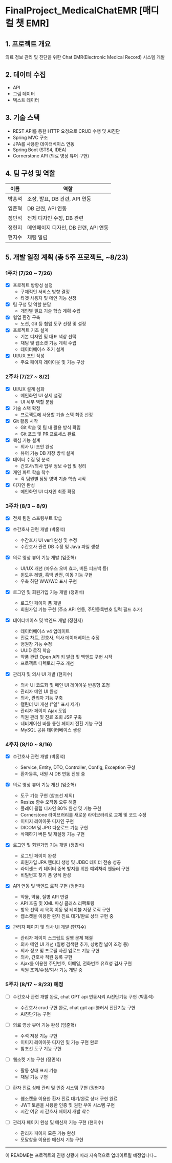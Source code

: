 # FinalProject_MedicalChatEMR [매디컬 챗 EMR]

## 1. 프로젝트 개요
의료 정보 관리 및 진단을 위한 Chat EMR(Electronic Medical Record) 시스템 개발

## 2. 데이터 수집
- API
- 그림 데이터
- 텍스트 데이터

## 3. 기술 스택
- REST API를 통한 HTTP 요청으로 CRUD 수행 및 Ai진단
- Spring MVC 구조
- JPA를 사용한 데이터베이스 연동
- Spring Boot (STS4, IDEA)
- Cornerstone API (의료 영상 뷰어 구현)

## 4. 팀 구성 및 역할

| 이름 | 역할 |
|------|------|
| 박홍석 | 조장, 발표, DB 관련, API 연동 |
| 임준혁 | DB 관련, API 연동 |
| 정민석 | 전체 디자인 수정, DB 관련 |
| 정현지 | 메인페이지 디자인, DB 관련, API 연동 |
| 현지수 | 채팅 알림 |

## 5. 개발 일정 계획 (총 5주 프로젝트, ~8/23)
<!--
### 1주차
- [x] 구체적인 방향성 설정
- [x] 역할 분담 및 필요 기술 학습, 협업 공간 마련(노션, 깃)
- [x] 데이터 수집 및 서비스의 구체적인 타겟과 메인 기능 선정
- [x] 기본 디자인 선택 (대표 색상)
- [x] 채팅, 웹소켓 계획 수립
- [x] 데이터베이스 설계
- [x] 페이지 초안 작성

### 2주차 (7/27 ~ 8/2)
- [x] 메인화면 UI 설정
- [x] UI 세부 역할 분담, Git 학습
- [x] 간호사/의사 업무 정보 수집 및 정리
- [x] 기술 스택 최종 선정
- [x] 개인 파트 학습 시작
- [x] Git 포크 및 PR 완료
- [x] 의사 UI 초안 완성
- [x] 뷰어 기능 DB 저장 진행
- [x] 메인화면 UI 디자인 완성

### 3주차 (8/3 ~ 8/9)
- [x] 스프링부트 학습 (전체 팀원)
- [x] 수간호사 UI ver1 완성 및 수정 (박홍석)
- [x] 수간호사 관련 DB 수정 및 Java 파일 생성 (박홍석)
- [x] UI/UX 개선 (임준혁)
  - 섹션 영역 마우스 오버 시 커서 변경
  - 툴바 버튼 클릭 시 시각적 피드백 추가
  - 이미지 삽입 부분과 텍스트 폰트 크기 동적 조정
- [x] 윈도우 레벨, 흑백 반전, 이동 기능 구현 (임준혁)
- [x] 우측 하단 WW/WC 표시 구현 (임준혁)
- [x] 로그인 페이지 폼 개발 (정민석)
- [x] 회원가입 기능 개발 (정민석)
  - 주소 API 연동
  - 주민등록번호 입력 필드 추가
- [x] 데이터베이스 v4 업데이트 (정현지)
- [x] 진료 차트, 간호사, 의사 데이터베이스 수정 (정현지)
- [x] 병원장 기능 수정 (정현지)
- [x] UUID 로직 공부 (정현지)
- [x] 약품 관련 Open API 키 발급 및 백엔드 구현 시작 (정현지)
- [x] 프로젝트 디렉토리 구조 개선 (정현지)
- [x] 의사 UI 코드화 및 메인 UI 레이아웃 반응형 조정 (현지수)
- [x] 관리자 메인 UI 완성 (현지수)
- [x] 의사, 관리자 기능 구축 (현지수)
- [x] 캘린더에서 "일" 표시 제거 (현지수)
- [x] 관리자 페이지 Ajax 도입 (현지수)
- [x] 직원 생성, 조회, 수정 및 진료 조회 JSP 구축 (현지수)
- [x] 네비게이션 바를 통한 페이지 전환 기능 구현 (현지수)
- [x] MySQL 공유 데이터베이스 생성 (현지수)
-->

### 1주차 (7/20 ~ 7/26)

- [x] 프로젝트 방향성 설정
  - 구체적인 서비스 방향 결정
  - 타겟 사용자 및 메인 기능 선정
- [x] 팀 구성 및 역할 분담
  - 개인별 필요 기술 학습 계획 수립
- [x] 협업 환경 구축
  - 노션, Git 등 협업 도구 선정 및 설정
- [x] 프로젝트 기초 설계
  - 기본 디자인 및 대표 색상 선택
  - 채팅 및 웹소켓 기능 계획 수립
  - 데이터베이스 초기 설계
- [x] UI/UX 초안 작성
  - 주요 페이지 레이아웃 및 기능 구상

### 2주차 (7/27 ~ 8/2)

- [x] UI/UX 설계 심화
  - 메인화면 UI 상세 설정
  - UI 세부 역할 분담
- [x] 기술 스택 확정
  - 프로젝트에 사용할 기술 스택 최종 선정
- [x] Git 활용 시작
  - Git 학습 및 팀 내 활용 방식 확립
  - Git 포크 및 PR 프로세스 완료
- [x] 핵심 기능 설계
  - 의사 UI 초안 완성
  - 뷰어 기능 DB 저장 방식 설계
- [x] 데이터 수집 및 분석
  - 간호사/의사 업무 정보 수집 및 정리
- [x] 개인 파트 학습 착수
  - 각 팀원별 담당 영역 기술 학습 시작
- [x] 디자인 완성
  - 메인화면 UI 디자인 최종 확정

### 3주차 (8/3 ~ 8/9)

- [x] 전체 팀원 스프링부트 학습

- [x] 수간호사 관련 개발 (박홍석)
  - 수간호사 UI ver1 완성 및 수정
  - 수간호사 관련 DB 수정 및 Java 파일 생성

- [x] 의료 영상 뷰어 기능 개발 (임준혁)
  - UI/UX 개선 (마우스 오버 효과, 버튼 피드백 등)
  - 윈도우 레벨, 흑백 반전, 이동 기능 구현
  - 우측 하단 WW/WC 표시 구현

- [x] 로그인 및 회원가입 기능 개발 (정민석)
  - 로그인 페이지 폼 개발
  - 회원가입 기능 구현 (주소 API 연동, 주민등록번호 입력 필드 추가)

- [x] 데이터베이스 및 백엔드 개발 (정현지)
  - 데이터베이스 v4 업데이트
  - 진료 차트, 간호사, 의사 데이터베이스 수정
  - 병원장 기능 수정
  - UUID 로직 학습
  - 약품 관련 Open API 키 발급 및 백엔드 구현 시작
  - 프로젝트 디렉토리 구조 개선

- [x] 관리자 및 의사 UI 개발 (현지수)
  - 의사 UI 코드화 및 메인 UI 레이아웃 반응형 조정
  - 관리자 메인 UI 완성
  - 의사, 관리자 기능 구축
  - 캘린더 UI 개선 ("일" 표시 제거)
  - 관리자 페이지 Ajax 도입
  - 직원 관리 및 진료 조회 JSP 구축
  - 네비게이션 바를 통한 페이지 전환 기능 구현
  - MySQL 공유 데이터베이스 생성

### 4주차 (8/10 ~ 8/16)

- [x] 수간호사 관련 개발 (박홍석)
  - Service, Entity, DTO, Controller, Config, Exception 구성
  - 환자등록, 내원 시 DB 연동 진행 중

- [x] 의료 영상 뷰어 기능 개선 (임준혁)
  - 도구 기능 구현 (참조선 제외)
  - Resize 함수 오작동 오류 해결
  - 플레이 클립 디자인 80% 완성 및 기능 구현
  - Cornerstone 라이브러리를 새로운 라이브러리로 교체 및 코드 수정
  - 이미지 레이아웃 디자인 구현
  - DICOM 및 JPG 다운로드 기능 구현
  - 삭제하기 버튼 및 재설정 기능 구현

- [x] 로그인 및 회원가입 기능 개발 (정민석)
  - 로그인 페이지 완성
  - 회원가입 JPA 엔티티 생성 및 JDBC 데이터 전송 성공
  - 라이센스 키 데이터 중복 방지를 위한 예외처리 핸들러 구현
  - 비밀번호 찾기 폼 양식 완성

- [x] API 연동 및 백엔드 로직 구현 (정현지)
  - 약물, 약품, 질병 API 연결
  - API 호출 및 XML 파싱 클래스 리팩토링
  - 항목 선택 시 목록 이동 및 테이블 저장 로직 구현
  - 웹소켓을 이용한 환자 진료 대기/완료 상태 구현 중

- [x] 관리자 페이지 및 의사 UI 개발 (현지수)
  - 관리자 페이지 스크립트 실행 문제 해결
  - 의사 메인 UI 개선 (질병 검색란 추가, 상병칸 넓이 조정 등)
  - 의사 정보 및 프로필 사진 업로드 기능 구현
  - 의사, 간호사 직원 등록 구현
  - Ajax를 이용한 주민번호, 이메일, 전화번호 유효성 검사 구현
  - 직원 조회/수정/퇴사 기능 개발 중

### 5주차 (8/17 ~ 8/23) 예정

- [ ] 수간호사 관련 개발 완료, chat GPT api 연동시켜 Ai진단기능 구현 (박홍석)
  - 수간호사 crud 구현 완료, chat gpt api 불러서 진단기능 구현
  - Ai진단기능 구현

- [ ] 의료 영상 뷰어 기능 완성 (임준혁)
  - 주석 저장 기능 구현
  - 이미지 레이아웃 디자인 및 기능 구현 완료
  - 참조선 도구 기능 구현

- [ ] 웹소켓 기능 구현 (정민석)
  - 활동 상태 표시 기능
  - 채팅 기능 구현

- [ ] 환자 진료 상태 관리 및 인증 시스템 구현 (정현지)
  - 웹소켓을 이용한 환자 진료 대기/완료 상태 구현 완료
  - JWT 토큰을 사용한 인증 및 권한 부여 시스템 구현
  - 시간 여유 시 간호사 페이지 개발 착수

- [ ] 관리자 페이지 완성 및 메신저 기능 구현 (현지수)
  - 관리자 페이지 모든 기능 완성
  - 모달창을 이용한 메신저 기능 구현


<!--
#### 진행 상황
- **박홍석**: Spring Boot 학습, 수간호사 UI v1 완성, DB 구성
- **임준혁**: Spring Boot 학습, secction영역에 마우스를 올렸들때 커서가 변경되게 수정, toolbar에 있는 버튼을 눌렀을때 시각적으로 눌렀다는 표시가 되게 수정, 이미지 삽입되는 부분과 위,아래 test 폰트가 동적으로 사이즈가 줄었다 커지게 수정
- **정민석**: Spring Boot 학습, 로그인/회원가입 페이지 구현 (주소 API 포함)
- **정현지**: Spring Boot 설정 및 학습, DB v4 업데이트, 병원장 기능 수정, UUID 로직 구현
- **현지수**: Spring Boot 학습, 의사 UI 구현, 의사/관리자 기능 구축
-->

<!--
#### 예정 작업
- **박홍석**: API 연동, REST 학습, Google Chat GPT API불러오기, 수간호사 UI 완성
- **임준혁**: Spring Boot로, 여러 이미지 불러오는게 됐으므로 나머지 기능들을 구현 하고 지금 약간의 오류들이 있는데 이것들을 고치고 임시로 쓰고 있던 테이블도 수정 할 계획
- **정민석**: 처방전pdf 로 프린트 가능하게, 주소 api 연동
- **정현지**: 의사 진료, 처방, 약물(의약품 api 3개) 따오기  => REST방식 사용, 공공데이터 포럼 사용
- **현지수**: 관리자 페이지 컨트롤러, 서블릿 생성 후 데이터베이스 연동 , 쿼리문 생성해서 직원 추가, 메신저 기능 추가
-->

<!--
### 4주차 ()예정 작업
- **박홍석**: API 연동, REST 학습, 수간호사 UI 완성
- **임준혁**: Spring Boot로 이미지 로딩 해결, 뷰어 기능 구현
- **정민석**: 처방전(의약품 API) 연동 (REST 방식, 공공데이터 포털 사용)
- **정현지**: 병원장 UUID 기능 및 SMTP API 기능 구축
- **현지수**: 웹소켓 학습(메신저 기능), 관리자 UI 구현
-->

<!--
## 6. 진행 중인 작업
- Cornerstone API를 이용한 의료 영상 Viewer 구현
-->
-----------

이 README는 프로젝트의 진행 상황에 따라 지속적으로 업데이트될 예정입니다...
